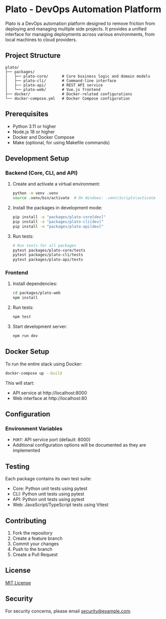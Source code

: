 # Plato - DevOps Automation Platform

Plato is a DevOps automation platform designed to remove friction from deploying and managing multiple side projects. It provides a unified interface for managing deployments across various environments, from local machines to cloud providers.

## Project Structure

```
plato/
├── packages/
│   ├── plato-core/      # Core business logic and domain models
│   ├── plato-cli/       # Command-line interface
│   ├── plato-api/       # REST API service
│   └── plato-web/       # Vue.js frontend
├── docker/              # Docker-related configurations
└── docker-compose.yml   # Docker Compose configuration
```

## Prerequisites

- Python 3.11 or higher
- Node.js 18 or higher
- Docker and Docker Compose
- Make (optional, for using Makefile commands)

## Development Setup

### Backend (Core, CLI, and API)

1. Create and activate a virtual environment:
   ```bash
   python -m venv .venv
   source .venv/bin/activate  # On Windows: .venv\Scripts\activate
   ```

2. Install the packages in development mode:
   ```bash
   pip install -e "packages/plato-core[dev]"
   pip install -e "packages/plato-cli[dev]"
   pip install -e "packages/plato-api[dev]"
   ```

3. Run tests:
   ```bash
   # Run tests for all packages
   pytest packages/plato-core/tests
   pytest packages/plato-cli/tests
   pytest packages/plato-api/tests
   ```

### Frontend

1. Install dependencies:
   ```bash
   cd packages/plato-web
   npm install
   ```

2. Run tests:
   ```bash
   npm test
   ```

3. Start development server:
   ```bash
   npm run dev
   ```

## Docker Setup

To run the entire stack using Docker:

```bash
docker-compose up --build
```

This will start:
- API service at http://localhost:8000
- Web interface at http://localhost:80

## Configuration

### Environment Variables

- `PORT`: API service port (default: 8000)
- Additional configuration options will be documented as they are implemented

## Testing

Each package contains its own test suite:

- Core: Python unit tests using pytest
- CLI: Python unit tests using pytest
- API: Python unit tests using pytest
- Web: JavaScript/TypeScript tests using Vitest

## Contributing

1. Fork the repository
2. Create a feature branch
3. Commit your changes
4. Push to the branch
5. Create a Pull Request

## License

[MIT License](LICENSE)

## Security

For security concerns, please email [security@example.com](mailto:security@example.com).